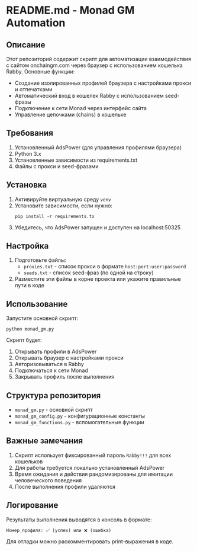 # README.md - Monad GM Automation

## Описание
Этот репозиторий содержит скрипт для автоматизации взаимодействия с сайтом onchaingm.com через браузер с использованием кошелька Rabby. Основные функции:

- Создание изолированных профилей браузера с настройками прокси и отпечатками
- Автоматический вход в кошелек Rabby с использованием seed-фразы
- Подключение к сети Monad через интерфейс сайта
- Управление цепочками (chains) в кошельке

## Требования
1. Установленный AdsPower (для управления профилями браузера)
2. Python 3.x
3. Установленные зависимости из requirements.txt
4. Файлы с прокси и seed-фразами

## Установка
1. Активируйте виртуальную среду `venv`
2. Установите зависимости, если нужно:
   ```
   pip install -r requirements.tx
   ```
3. Убедитесь, что AdsPower запущен и доступен на localhost:50325

## Настройка
1. Подготовьте файлы:
   - `proxies.txt` - список прокси в формате `host:port:user:password`
   - `seeds.txt` - список seed-фраз (по одной на строку)
2. Разместите эти файлы в корне проекта или укажите правильные пути в коде

## Использование
Запустите основной скрипт:
```
python monad_gm.py
```

Скрипт будет:
1. Открывать профили в AdsPower
2. Открывать браузер с настройками прокси
3. Авторизовываться в Rabby
4. Подключаться к сети Monad
5. Закрывать профиль после выполнения

## Структура репозитория
- `monad_gm.py` - основной скрипт
- `monad_gm_config.py` - конфигурационные константы
- `monad_gm_functions.py` - вспомогательные функции

## Важные замечания
1. Скрипт использует фиксированный пароль `Rabby!!!` для всех кошельков
2. Для работы требуется локально установленный AdsPower
3. Время ожидания и действия рандомизированы для имитации человеческого поведения
4. После выполнения профили удаляются

## Логирование
Результаты выполнения выводятся в консоль в формате:
```
Номер_профиля: ✅ (успех) или ❌ (ошибка)
```

Для отладки можно раскомментировать print-выражения в коде.